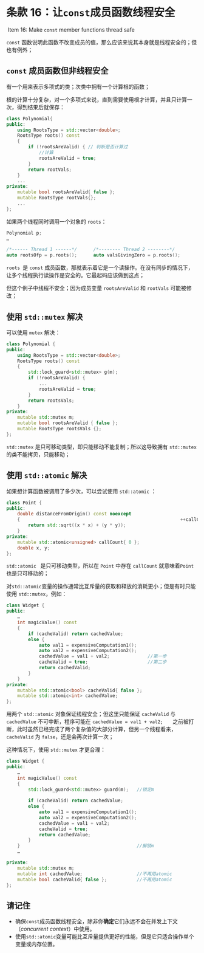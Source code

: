 # 条款 16：让`const`成员函数线程安全

​		Item 16: Make `const` member functions thread safe

`const` 函数说明此函数不改变成员的值，那么应该来说其本身就是线程安全的；但也有例外；



## `const` 成员函数但非线程安全

有一个用来表示多项式的类；次类中拥有一个计算根的函数；

根的计算十分复杂，对一个多项式来说，直到需要使用根才计算，并且只计算一次，得到结果后就保存：

````c++
class Polynomial{
public:
    using RootsType = std::vector<double>;
	RootsType roots() const
    {
        if (!rootsAreValid) { // 判断是否计算过
            //计算
            rootsAreValid = true;
        }
        return rootVals;
	}
    ...
private:
    mutable bool rootsAreValid{ false };
    mutable RootsType rootVals{};
    ...
};
````

如果两个线程同时调用一个对象的 `roots`：

````c++
Polynomial p;
…

/*------ Thread 1 ------*/      /*-------- Thread 2 --------*/
auto rootsOfp = p.roots();      auto valsGivingZero = p.roots();
````

`roots `是 `const` 成员函数，那就表示着它是一个读操作。在没有同步的情况下，让多个线程执行读操作是安全的。它最起码应该做到这点；

但这个例子中线程不安全；因为成员变量 `rootsAreValid` 和 `rootVals` 可能被修改；



## 使用 `std::mutex` 解决

可以使用 `mutex` 解决：

````c++
class Polynomial {
public:
    using RootsType = std::vector<double>;
    RootsType roots() const
    {
        std::lock_guard<std::mutex> g(m);     
        if (!rootsAreValid) {                 
            ...                  
            rootsAreValid = true;
        }
        return rootsVals;
    }                                          
private:
    mutable std::mutex m;
    mutable bool rootsAreValid { false };
    mutable RootsType rootsVals {};
};
````

`std::mutex` 是只可移动类型，即只能移动不能复制；所以这导致拥有 `std::mutex` 的类不能拷贝，只能移动；



## 使用 `std::atomic` 解决

如果想计算函数被调用了多少次，可以尝试使用 `std::atomic` ：

````c++
class Point {                                   
public:
    double distanceFromOrigin() const noexcept
    {                                         				    ++callCount;                          
        return std::sqrt((x * x) + (y * y));
    }
private:
    mutable std::atomic<unsigned> callCount{ 0 };
    double x, y;
};
````

`std::atomic ` 是只可移动类型，所以在 `Point` 中存在 `callCount` 就意味着`Point` 也是只可移动的；

对`std::atomic`变量的操作通常比互斥量的获取和释放的消耗更小；但是有时只能使用 `std::mutex`，例如：

````c++
class Widget {
public:
    …
    int magicValue() const
    {
        if (cacheValid) return cachedValue;
        else {
            auto val1 = expensiveComputation1();
            auto val2 = expensiveComputation2();
            cachedValue = val1 + val2;              //第一步
            cacheValid = true;                      //第二步
            return cachedValid;
        }
    }
private:
    mutable std::atomic<bool> cacheValid{ false };
    mutable std::atomic<int> cachedValue;
};
````

用两个 `std::atomic` 对象保证线程安全；但这里只能保证 `cacheValid`  与 `cachedValue` 不可中断，程序可能在 `cachedValue = val1 + val2;   ` 之前被打断，此时虽然已经完成了两个复杂值的大部分计算，但另一个线程看来，`cacheValid` 为 `false`，还是会再次计算一次；

这种情况下，使用 `std::mutex` 才更合理：

````c++
class Widget {
public:
    …
    int magicValue() const
    {
        std::lock_guard<std::mutex> guard(m);   //锁定m
        
        if (cacheValid) return cachedValue;
        else {
            auto val1 = expensiveComputation1();
            auto val2 = expensiveComputation2();
            cachedValue = val1 + val2;
            cacheValid = true;
            return cachedValue;
        }
    }                                           //解锁m
    …

private:
    mutable std::mutex m;
    mutable int cachedValue;                    //不再用atomic
    mutable bool cacheValid{ false };           //不再用atomic
};

````



## 请记住

- 确保`const`成员函数线程安全，除非你**确定**它们永远不会在并发上下文（*concurrent context*）中使用。
- 使用`std::atomic`变量可能比互斥量提供更好的性能，但是它只适合操作单个变量或内存位置。

